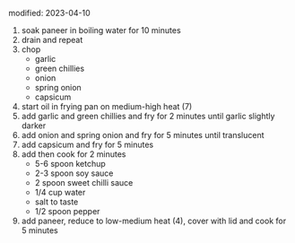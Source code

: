 modified: 2023-04-10

1. soak paneer in boiling water for 10 minutes
2. drain and repeat
3. chop
    - garlic
    - green chillies
    - onion
    - spring onion
    - capsicum
4. start oil in frying pan on medium-high heat (7)
5. add garlic and green chillies and fry for 2 minutes until garlic slightly darker
6. add onion and spring onion and fry for 5 minutes until translucent
7. add capsicum and fry for 5 minutes
8. add then cook for 2 minutes
    - 5-6 spoon ketchup
    - 2-3 spoon soy sauce
    - 2 spoon sweet chilli sauce
    - 1/4 cup water
    - salt to taste
    - 1/2 spoon pepper
9. add paneer, reduce to low-medium heat (4), cover with lid and cook for 5 minutes
